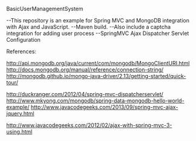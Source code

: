 BasicUserManagementSystem


--This repository is an example for  Spring MVC and MongoDB integration with Ajax and JavaScript.
--Maven build. 
--Also include a captcha integration for adding user process
--SpringMVC Ajax Dispatcher Servlet Configuration

References: 

http://api.mongodb.org/java/current/com/mongodb/MongoClientURI.html
http://docs.mongodb.org/manual/reference/connection-string/
http://mongodb.github.io/mongo-java-driver/2.13/getting-started/quick-tour/

http://duckranger.com/2012/04/spring-mvc-dispatcherservlet/
http://www.mkyong.com/mongodb/spring-data-mongodb-hello-world-example/
http://www.javacodegeeks.com/2013/09/spring-mvc-ajax-jquery.html

http://www.javacodegeeks.com/2012/02/ajax-with-spring-mvc-3-using.html
